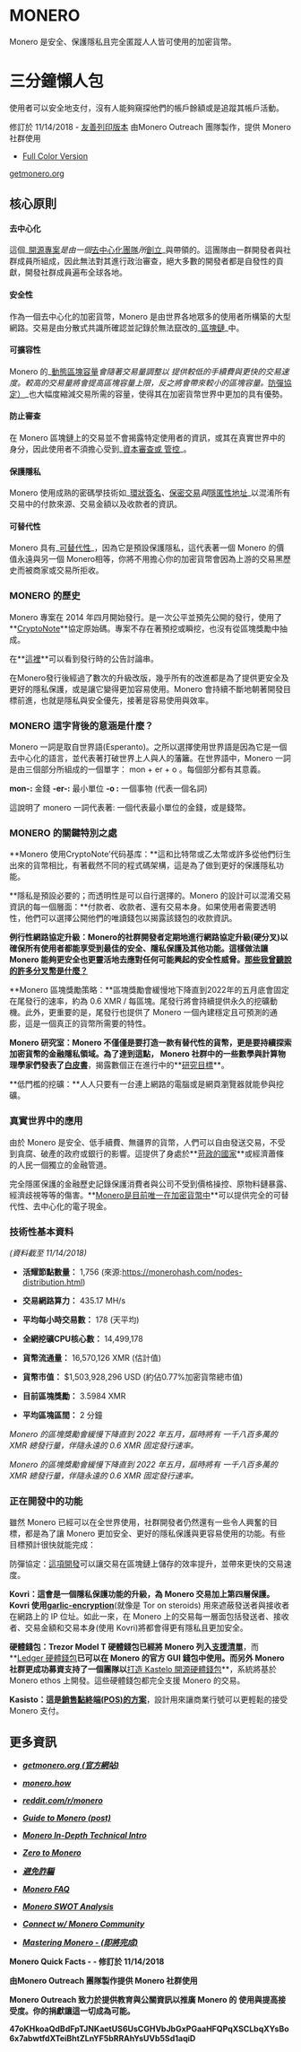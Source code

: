 # MONERO

Monero 是安全、保護隱私且完全匿蹤人人皆可使用的加密貨幣。

# 三分鐘懶人包

使用者可以安全地支付，沒有人能夠窺探他們的帳戶餘額或是追蹤其帳戶活動。

修訂於 11/14/2018 - [友善列印版本](http://www.monerooutreach.org/pubs/2018/QuickFacts/QuickFacts_PrinterFriendly.pdf)
由Monero Outreach 團隊製作，提供 Monero 社群使用

* [Full Color Version](http://www.monerooutreach.org/pubs/2018/QuickFacts/QuickFacts.pdf)

[getmonero.org](https://getmonero.org/)


## 核心原則

#### 去中心化

這個_[開源專案](https://github.com/monero-project/monero)_是由一個_[去中心化團隊](https://forum.getmonero.org/8/funding-required)_所_[創立](https://getmonero.org/community/team/)_與帶領的。這團隊由一群開發者與社群成員所組成，因此無法對其進行政治審查，絕大多數的開發者都是自發性的貢獻，開發社群成員遍布全球各地。

#### 安全性

作為一個去中心化的加密貨幣，Monero 是由世界各地眾多的使用者所構築的大型網路。交易是由分散式共識所確認並記錄於無法竄改的_[區塊鏈](https://www.mycryptopedia.com/what-is-blockchain-technology/)_中。

#### 可擴容性

Monero 的_[動態區塊容量](https://www.mycryptopedia.com/block-size-explained/)_會隨著交易量調整以
提供較低的手續費與更快的交易速度。較高的交易量將會提高區塊容量上限，反之將會帶來較小的區塊容量。_[防彈協定）](https://web.stanford.edu/~buenz/pubs/bulletproofs.pdf)_也大幅度縮減交易所需的容量，使得其在加密貨幣世界中更加的具有優勢。

#### 防止審查

在 Monero 區塊鏈上的交易並不會揭露特定使用者的資訊，或其在真實世界中的身分，因此使用者不須擔心受到_[資本審查或
管控](https://en.wikipedia.org/wiki/Capital_control)_。

#### 保護隱私

Monero 使用成熟的密碼學技術如_[環狀簽名](https://getmonero.org/resources/moneropedia/ringsignatures.html)_、_[保密交易](https://www.mycryptopedia.com/monero-ring-confidential-transactions-ringct/)_與_[隱匿性地址](https://www.mycryptopedia.com/everything-need-know-stealth-addresses/)_以混淆所有交易中的付款來源、交易金額以及收款者的資訊。

#### 可替代性

Monero 具有_[可替代性](https://getmonero.org/resources/moneropedia/fungibility.html)_，因為它是預設保護隱私，這代表著一個 Monero 的價值永遠與另一個 Monero相等，你將不用擔心你的加密貨幣會因為上游的交易黑歷史而被商家或交易所拒收。


### MONERO 的歷史

Monero 專案在 2014 年四月開始發行。是一次公平並預先公開的發行，使用了**[CryptoNote](https://cryptonote.org/whitepaper.pdf)**協定原始碼。專案不存在著預挖或瞬挖，也沒有從區塊獎勵中抽成。

在**[這裡](https://bitcointalk.org/index.php?topic=563821.0)**可以看到發行時的公告討論串。

在Monero發行後經過了數次的升級改版，幾乎所有的改進都是為了提供更安全及更好的隱私保護，或是讓它變得更加容易使用。Monero 會持續不斷地朝著開發目標前進，也就是隱私與安全優先，接著是容易使用與效率。

### MONERO 這字背後的意涵是什麼？

Monero 一詞是取自世界語(Esperanto)。之所以選擇使用世界語是因為它是一個去中心化的語言，並代表著打破世界上人與人的藩籬。在世界語中，Monero 一詞是由三個部分所組成的一個單字： mon + er + o 。每個部分都有其意義。

**mon-:** 金錢
**-er-:** 最小單位
 **-o :** 一個事物 (代表一個名詞)

這說明了 monero 一詞代表著: 一個代表最小單位的金錢，或是錢幣。

### MONERO 的關鍵特別之處

**Monero 使用CryptoNote’代码基库：**這和比特幣或乙太幣或許多從他們衍生出來的貨幣相比，有著截然不同的程式碼架構，這是為了做到更好的保護隱私功能。

**隱私是預設必要的；而透明性是可以自行選擇的。Monero 的設計可以混淆交易資訊的每一個層面：**付款者、收款者、還有交易本身。如果使用者需要透明性，他們可以選擇公開他們的唯讀錢包以揭露該錢包的收款資訊。

**例行性網路協定升級：**Monero的社群開發者定期地進行網路協定升級(硬分叉)以確保所有使用者都能享受到最佳的安全、隱私保護及其他功能。這樣做法讓 Monero 能夠更安全也更靈活地去應對任何可能興起的安全性威脅。**[那些我曾聽說的許多分叉幣是什麼？](https://bitcoinmagazine.com/articles/monero-just-hard-forked-and-it-resulted-four-new-projects/)**

**Monero 區塊獎勵策略：**區塊獎勵會緩慢地下降直到2022年的五月底會固定在尾發行的速率，約為 0.6 XMR / 每區塊。尾發行將會持續提供永久的挖礦動機。此外，更重要的是，尾發行也提供了 Monero 一個內建穩定且可預測的通膨，這是一個真正的貨幣所需要的特性。

**Monero 研究室：**Monero 不僅僅是要打造一款有替代性的貨幣，更是要持續探索加密貨幣的金融隱私領域。為了達到這點， Monero 社群中的一些數學與計算物理學家們發表了**[白皮書](https://lab.getmonero.org/)**，揭露數個正在進行中的**[研究目標](https://lab.getmonero.org/)**。

**低門檻的挖礦：**人人只要有一台連上網路的電腦或是網頁瀏覽器就能參與挖礦。

### 真實世界中的應用

由於 Monero 是安全、低手續費、無疆界的貨幣，人們可以自由發送交易，不受到貪腐、破產的政府或銀行的影響。這提供了身處於**[苛政的國家](https://www.reddit.com/r/Monero/comments/6wczty/how_monero_changed_my_life/)**或經濟蕭條的人民一個獨立的金融管道。

完全隱匿保護的金融歷史記錄保護消費者與公司不受到價格操控、原物料鏈暴露、經濟歧視等等的傷害。**[Monero是目前唯一在加密貨幣中](https://www.reddit.com/r/Monero/comments/8k8pk9/monero_the_worlds_bestkept_secret/)**可以提供完全的可替代性、去中心化的電子現金。

### 技術性基本資料

_(資料截至 11/14/2018)_

+ **活耀節點數量：** 1,756 (來源:https://monerohash.com/nodes-distribution.html)

+ **交易網路算力：** 435.17 MH/s

+ **平均每小時交易數：** 178 (天平均)

+ **全網挖礦CPU核心數：** 14,499,178

+ **貨幣流通量：** 16,570,126 XMR (估計值)

+ **貨幣市值：** $1,503,928,296 USD (約佔0.77%加密貨幣總市值)

+ **目前區塊獎勵：** 3.5984 XMR

+ **平均區塊區間：** 2 分鐘

_Monero 的區塊獎勵會緩慢下降直到 2022 年五月，屆時將有 一千八百多萬的 XMR 總發行量，伴隨永遠的 0.6 XMR 固定發行速率。_

_Monero 的區塊獎勵會緩慢下降直到 2022 年五月，屆時將有 一千八百多萬的 XMR 總發行量，伴隨永遠的 0.6 XMR 固定發行速率。_

### 正在開發中的功能

雖然 Monero 已經可以在全世界使用，社群開發者仍然還有一些令人興奮的目標，都是為了讓 Monero 更加安全、更好的隱私保護與更容易使用的功能。有些目標預計很快就能完成：

防彈協定：[這項開發](https://getmonero.org/2017/12/07/Monero-Compatible-Bulletproofs.html)可以讓交易在區塊鏈上儲存的效率提升，並帶來更快的交易速度。

**Kovri：**這會是一個隱私保護功能的升級，為 Monero 交易加上第四層保護。 Kovri 使用**[garlic-encryption](https://getmonero.org/resources/moneropedia/garlic-encryption.html)**(就像是 Tor on steroids) 用來遮蔽發送者與接收者在網路上的 IP 位址。如此一來，在 Monero 上的交易每一層面包括發送者、接收者、交易金額和交易本身(使用 Kovri)將都會得更有隱私且更加安全。

**硬體錢包：**Trezor Model T 硬體錢包已經將 Monero 列入**[支援清單](https://trezor.io/coins/#XMR)**，而**[Ledger 硬體錢包](https://support.ledgerwallet.com/hc/en-us/articles/360006352934-Monero-XMR-Advanced)**已可以在 Monero 的官方 GUI 錢包中使用。而另外 Monero社群更成功募資支持了一個團隊以**[打造 Kastelo 開源硬體錢包](http://kastelo.org/)**，系統將基於 Monero ethos 上開發。這些硬體錢包都完全支援 Monero 的交易。

**Kasisto：**這是**[銷售點終端(POS)的方案](https://github.com/amiuhle/kasisto)**，設計用來讓商業行號可以更輕鬆的接受 Monero 支付。

## 更多資訊

+ **_[getmonero.org (官方網站)](https://getmonero.org/)_**

+ **_[monero.how](https://www.monero.how/)_**

+ **_[reddit.com/r/monero](https://www.reddit.com/r/Monero/)_**

+ **_[Guide to Monero (post)](https://www.reddit.com/r/CryptoCurrency/comments/7ra409/your_guide_to_monero_and_why_it_has_great/)_**

+ **_[Monero In-Depth Technical Intro](https://steemit.com/monero/@sgp/7yjqso-a-monero-introduction-for-beginners)_**

+ **_[Zero to Monero](https://www.getmonero.org/library/Zero-to-Monero-1-0-0.pdf)_**

+ **_[避免詐騙](https://www.reddit.com/r/Monero/wiki/avoid)_**

+ **_[Monero FAQ](https://ww.getmonero.org/get-started/faq/)_**

+ **_[Monero SWOT Analysis]()_**

+ **_[Connect w/ Monero Community](https://getmonero.org/community/hangouts/)_**

+ **_[Mastering Monero - (即將完成)](https://masteringmonero.com/)_**

**Monero Quick Facts - - 修訂於 11/14/2018**

**由Monero Outreach 團隊製作提供 Monero 社群使用**

**Monero Outreach 致力於提供教育與公關資訊以推廣  Monero 的 使用與提高接受度。你的捐獻讓這一切成為可能。**

**47oKHkoaQdBdFpTJNKaetUS6UsCGHVbJbGxPGaaHFQPqXSCLbqXYsBo6x7abwtfdXTeiBhtZLnYF5bRRAhYsUVb5Sd1aqiD**
